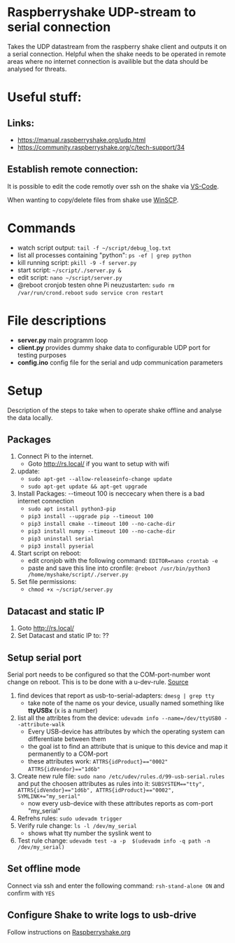 # Raspberryshake UDP-stream to serial connection
Takes the UDP datastream from the raspberry shake client and outputs it on a serial connection.
Helpful when the shake needs to be operated in remote areas where no internet connection is availible but the data should be analysed for threats.

# Useful stuff:
## Links:
- https://manual.raspberryshake.org/udp.html
- https://community.raspberryshake.org/c/tech-support/34

## Establish remote connection:
It is possible to edit the code remotly over ssh on the shake via [VS-Code](https://code.visualstudio.com/docs/remote/ssh).

When wanting to copy/delete files from shake use [WinSCP](https://winscp.net/eng/download.php).

# Commands
- watch script output: `tail -f ~/script/debug_log.txt`
- list all processes containing "python": `ps -ef | grep python`
- kill running script: `pkill -9 -f server.py`
- start script: `~/script/./server.py &`
- edit script: `nano ~/script/server.py`
- @reboot cronjob testen ohne Pi neuzustarten:
   `sudo rm /var/run/crond.reboot`
   `sudo service cron restart`

# File descriptions
- **server.py** main programm loop
- **client.py** provides dummy shake data to configurable UDP port for testing purposes
- **config.ino** config file for the serial and udp communication parameters

# Setup
Description of the steps to take when to operate shake offline and analyse the data locally.
## Packages
1. Connect Pi to the internet.
   - Goto http://rs.local/ if you want to setup with wifi
3. update:
   - `sudo apt-get --allow-releaseinfo-change update`
   - `sudo apt-get update && apt-get upgrade`
4. Install Packages:
   --timeout 100 is neccecary when there is a bad internet connection
   - `sudo apt install python3-pip`
   - `pip3 install --upgrade pip --timeout 100`
   - `pip3 install cmake --timeout 100 --no-cache-dir`
   - `pip3 install numpy --timeout 100 --no-cache-dir`
   - `pip3 uninstall serial`
   - `pip3 install pyserial`
  5. Start script on reboot:
     - edit cronjob with the following command:
       `EDITOR=nano crontab -e`
     - paste and save this line into cronfile:
       `@reboot /usr/bin/python3 /home/myshake/script/./server.py`
  6. Set file permissions:
     - `chmod +x ~/script/server.py`
## Datacast and static IP
1. Goto http://rs.local/
2. Set Datacast and static IP to: ??

## Setup serial port
Serial port needs to be configured so that the COM-port-number wont change on reboot. This is to be done with a u-dev-rule. [Source](https://unix.stackexchange.com/questions/66901/how-to-bind-usb-device-under-a-static-name)

1. find devices that report as usb-to-serial-adapters: `dmesg | grep tty`
   - take note of the name os your device, usually named something like **ttyUSBx** (x is a number)
2. list all the attribtes from the device: `udevadm info --name=/dev/ttyUSB0 --attribute-walk`
   - Every USB-device has attributes by which the operating system can differentiate between them
   - the goal ist to find an attribute that is unique to this device and map it permanently to a COM-port
   - these attributes work: `ATTRS{idProduct}=="0002"` `ATTRS{idVendor}=="1d6b"`
3. Create new rule file: `sudo nano /etc/udev/rules.d/99-usb-serial.rules` and put the choosen attributes as rules into it: `SUBSYSTEM=="tty", ATTRS{idVendor}=="1d6b", ATTRS{idProduct}=="0002", SYMLINK+="my_serial"`
   - now every usb-device with these attributes reports as com-port "my_serial"
4. Refrehs rules: `sudo udevadm trigger`
5. Verify rule change: `ls -l /dev/my_serial`
   - shows what tty number the syslink went to
6. Test rule change: `udevadm test -a -p  $(udevadm info -q path -n /dev/my_serial)`

## Set offline mode
Connect via ssh and enter the following command: `rsh-stand-alone ON` and confirm with `YES`

## Configure Shake to write logs to usb-drive
Follow instructions on [Raspberryshake.org](https://manual.raspberryshake.org/usbsds.html#usbsds)





